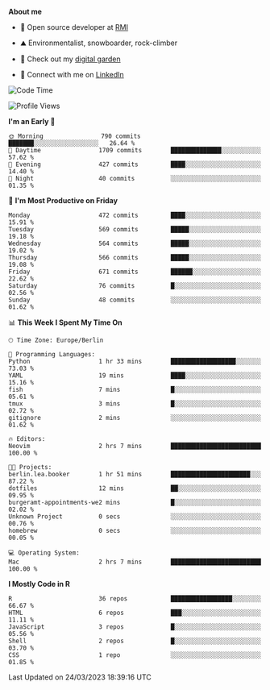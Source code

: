**About me**

- 💼 Open source developer at [RMI](https://rmi.org/)

- ⛰️ Environmentalist, snowboarder, rock-climber

- 🌱 Check out my [digital garden](https://jdhoffa.github.io/)

- 📱 Connect with me on [LinkedIn](https://www.linkedin.com/in/jackson-hoffart/)
 
<!--START_SECTION:waka-->
![Code Time](http://img.shields.io/badge/Code%20Time-36%20hrs%2048%20mins-blue)

![Profile Views](http://img.shields.io/badge/Profile%20Views-0-blue)

**I'm an Early 🐤** 

```text
🌞 Morning                790 commits         ███████░░░░░░░░░░░░░░░░░░   26.64 % 
🌆 Daytime                1709 commits        ██████████████░░░░░░░░░░░   57.62 % 
🌃 Evening                427 commits         ████░░░░░░░░░░░░░░░░░░░░░   14.40 % 
🌙 Night                  40 commits          ░░░░░░░░░░░░░░░░░░░░░░░░░   01.35 % 
```
📅 **I'm Most Productive on Friday** 

```text
Monday                   472 commits         ████░░░░░░░░░░░░░░░░░░░░░   15.91 % 
Tuesday                  569 commits         █████░░░░░░░░░░░░░░░░░░░░   19.18 % 
Wednesday                564 commits         █████░░░░░░░░░░░░░░░░░░░░   19.02 % 
Thursday                 566 commits         █████░░░░░░░░░░░░░░░░░░░░   19.08 % 
Friday                   671 commits         ██████░░░░░░░░░░░░░░░░░░░   22.62 % 
Saturday                 76 commits          █░░░░░░░░░░░░░░░░░░░░░░░░   02.56 % 
Sunday                   48 commits          ░░░░░░░░░░░░░░░░░░░░░░░░░   01.62 % 
```


📊 **This Week I Spent My Time On** 

```text
🕑︎ Time Zone: Europe/Berlin

💬 Programming Languages: 
Python                   1 hr 33 mins        ██████████████████░░░░░░░   73.03 % 
YAML                     19 mins             ████░░░░░░░░░░░░░░░░░░░░░   15.16 % 
fish                     7 mins              █░░░░░░░░░░░░░░░░░░░░░░░░   05.61 % 
tmux                     3 mins              █░░░░░░░░░░░░░░░░░░░░░░░░   02.72 % 
gitignore                2 mins              ░░░░░░░░░░░░░░░░░░░░░░░░░   01.62 % 

🔥 Editors: 
Neovim                   2 hrs 7 mins        █████████████████████████   100.00 % 

🐱‍💻 Projects: 
berlin.lea.booker        1 hr 51 mins        ██████████████████████░░░   87.22 % 
dotfiles                 12 mins             ██░░░░░░░░░░░░░░░░░░░░░░░   09.95 % 
burgeramt-appointments-we2 mins              █░░░░░░░░░░░░░░░░░░░░░░░░   02.02 % 
Unknown Project          0 secs              ░░░░░░░░░░░░░░░░░░░░░░░░░   00.76 % 
homebrew                 0 secs              ░░░░░░░░░░░░░░░░░░░░░░░░░   00.05 % 

💻 Operating System: 
Mac                      2 hrs 7 mins        █████████████████████████   100.00 % 
```

**I Mostly Code in R** 

```text
R                        36 repos            █████████████████░░░░░░░░   66.67 % 
HTML                     6 repos             ███░░░░░░░░░░░░░░░░░░░░░░   11.11 % 
JavaScript               3 repos             █░░░░░░░░░░░░░░░░░░░░░░░░   05.56 % 
Shell                    2 repos             █░░░░░░░░░░░░░░░░░░░░░░░░   03.70 % 
CSS                      1 repo              ░░░░░░░░░░░░░░░░░░░░░░░░░   01.85 % 
```




 Last Updated on 24/03/2023 18:39:16 UTC
<!--END_SECTION:waka-->
